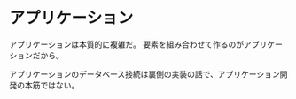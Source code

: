 # アプリケーション

アプリケーションは本質的に複雑だ。
要素を組み合わせて作るのがアプリケーションだから。

アプリケーションのデータベース接続は裏側の実装の話で、アプリケーション開発の本筋ではない。
